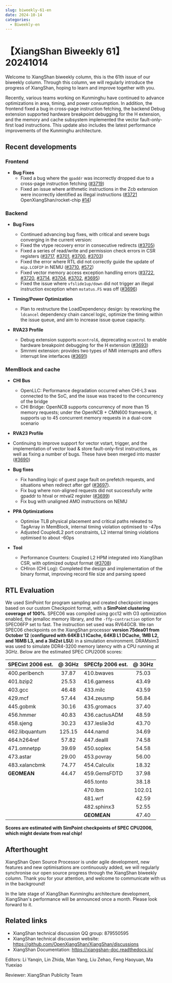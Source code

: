 ```yaml
---
slug: biweekly-61-en
date: 2024-10-14
categories:
  - Biweekly-en
---
```


# 【XiangShan Biweekly 61】20241014

Welcome to XiangShan biweekly column, this is the 61th issue of our biweekly column. Through this column, we will regularly introduce the progress of XiangShan, hoping to learn and improve together with you.

Recently, various teams working on Kunminghu have continued to advance optimizations in area, timing, and power consumption. In addition, the frontend fixed a bug in cross-page instruction fetching, the backend Debug extension supported hardware breakpoint debugging for the H extension, and the memory and cache subsystem implemented the vector fault-only-first load instructions. This update also includes the latest performance improvements of the Kunminghu architecture.

<!-- more -->
## Recent developments

### Frontend

- **Bug Fixes**
    - Fixed a bug where the `gpaddr` was incorrectly dropped due to a cross-page instruction fetching ([#3719](https://github.com/OpenXiangShan/XiangShan/pull/3719))
    - Fixed an issue where arithmetic instructions in the Zcb extension were incorrectly identified as illegal instructions ([#3721](https://github.com/OpenXiangShan/XiangShan/pull/3721) OpenXiangShan/rocket-chip [#14](https://github.com/OpenXiangShan/rocket-chip/pull/14))

### Backend

- **Bug Fixes**
    - Continued advancing bug fixes, with critical and severe bugs converging in the current version:
    - Fixed the vtype recovery error in consecutive redirects ([#3705](https://github.com/OpenXiangShan/XiangShan/pull/3705))
    - Fixed a series of read/write and permission check errors in CSR registers ([#3717](https://github.com/OpenXiangShan/XiangShan/pull/3717), [#3701](https://github.com/OpenXiangShan/XiangShan/pull/3701), [#3700](https://github.com/OpenXiangShan/XiangShan/pull/3700), [#3703](https://github.com/OpenXiangShan/XiangShan/pull/3703))
    - Fixed the error where RTL did not correctly guide the update of `mip.LCOFIP` in NEMU ([#3710](https://github.com/OpenXiangShan/XiangShan/pull/3710), [#572](https://github.com/OpenXiangShan/XiangShan/pull/572))
    - Fixed vector memory access exception handling errors ([#3722](https://github.com/OpenXiangShan/XiangShan/pull/3722), [#3720](https://github.com/OpenXiangShan/XiangShan/pull/3720), [#3714](https://github.com/OpenXiangShan/XiangShan/pull/3714), [#3704](https://github.com/OpenXiangShan/XiangShan/pull/3704), [#3702](https://github.com/OpenXiangShan/XiangShan/pull/3702), [#3695](https://github.com/OpenXiangShan/XiangShan/pull/3695))
    - Fixed the issue where `vfslide1up/down` did not trigger an illegal instruction exception when `mstatus.FS` was off ([#3696](https://github.com/OpenXiangShan/XiangShan/pull/3696))

- **Timing/Power Optimization**
    - Plan to restructure the LoadDependency design: by reworking the `ldcancel` dependency chain cancel logic, optimize the timing within the issue queue, and aim to increase issue queue capacity.

- **RVA23 Profile**
    - Debug extension supports `mcontrol6`, deprecating `mcontrol` to enable hardware breakpoint debugging for the H extension ([#3693](https://github.com/OpenXiangShan/XiangShan/pull/3693))
    - Smrnmi extension: provides two types of NMI interrupts and offers interrupt line interfaces ([#3691](https://github.com/OpenXiangShan/XiangShan/pull/3691))

### MemBlock and cache


- **CHI Bus**
  - OpenLLC: Performance degradation occurred when CHI-L3 was connected to the SoC, and the issue was traced to the concurrency of the bridge
  - CHI Bridge: OpenNCB supports concurrency of more than 15 memory requests; under the OpenNCB + CMN600 framework, it supports up to 45 concurrent memory requests in a dual-core scenario

- **RVA23 Profile**
 - Continuing to improve support for vector vstart, trigger, and the implementation of vector load & store fault-only-first instructions, as well as fixing a number of bugs. These have been merged into master ([#3690](https://github.com/OpenXiangShan/XiangShan/pull/3690))

- **Bug fixes**
  - Fix handling logic of guest page fault on prefetch requests, and situations when redirect after gpf ([#3697](https://github.com/OpenXiangShan/XiangShan/pull/3697)).
  - Fix bug where non-aligned requests did not successfully write gpaddr to htval or mtval2 register ([#3699](https://github.com/OpenXiangShan/XiangShan/pull/3699))
  - Fix bug with unaligned AMO instructions on NEMU

- **PPA Optimizations**
  - Optimise TLB physical placement and critical paths releated to TagArray in MemBlock, internal timing violation optimised to -47ps
  - Adjusted CoupledL2 port constraints, L2 internal timing violations optimised to about -60ps

- **Tool**
  - Performance Counters: Coupled L2 HPM integrated into XiangShan CSR, with optimized output format ([#3708](https://github.com/OpenXiangShan/XiangShan/pull/3708))
  - CHIron (CHI Log): Completed the design and implementation of the binary format, improving record file size and parsing speed

## RTL Evaluation

We used SimPoint for program sampling and created checkpoint images based on our custom Checkpoint format, with a **SimPoint clustering coverage of 100%**. SPEC06 was compiled using gcc12 with O3 optimization enabled, the jemalloc memory library, and the `-ffp-contraction` option for SPEC06FP set to fast. The instruction set used was RV64GCB. We ran SPEC06 checkpoints on the XiangShan processor **version 75dea01 from October 12** (**configured with 64KB L1 ICache, 64KB L1 DCache, 1MB L2, and 16MB L3, and a 3ld2st LSU**) in a simulation environment. DRAMsim3 was used to simulate DDR4-3200 memory latency with a CPU running at 3GHz. Below are the estimated SPEC CPU2006 scores:

| SPECint 2006 est. | @ 3GHz | SPECfp 2006 est.  | @ 3GHz |
| :---------------- | :----: | :---------------- | :----: |
| 400.perlbench     | 37.87  | 410.bwaves        | 75.03  |
| 401.bzip2         | 25.53  | 416.gamess        | 43.49  |
| 403.gcc           | 46.48  | 433.milc          | 43.59  |
| 429.mcf           | 57.44  | 434.zeusmp        | 56.84  |
| 445.gobmk         | 30.16  | 435.gromacs       | 37.40  |
| 456.hmmer         | 40.83  | 436.cactusADM     | 48.59  |
| 458.sjeng         | 30.23  | 437.leslie3d      | 43.70  |
| 462.libquantum    | 125.15 | 444.namd          | 34.69  |
| 464.h264ref       | 57.82  | 447.dealII        | 74.58  |
| 471.omnetpp       | 39.69  | 450.soplex        | 54.58  |
| 473.astar         | 29.00  | 453.povray        | 56.00  |
| 483.xalancbmk     | 74.77  | 454.Calculix      | 18.32  |
| **GEOMEAN**       | 44.47  | 459.GemsFDTD      | 37.98  |
|                   |        | 465.tonto         | 38.18  |
|                   |        | 470.lbm           | 102.01 |
|                   |        | 481.wrf           | 42.59  |
|                   |        | 482.sphinx3       | 52.55  |
|                   |        | **GEOMEAN**       | 47.40  |

**Scores are estimated with SimPoint checkpoints of SPEC CPU2006, which might deviate from real chip!**

## Afterthought

XiangShan Open Source Processor is under agile development, new features and new optimisations are continuously added, we will regularly synchronise our open source progress through the XiangShan biweekly column. Thank you for your attention, and welcome to communicate with us in the background!

In the late stage of XiangShan Kunminghu architecture development, XiangShan's performance will be announced once a month. Please look forward to it.

## Related links

* XiangShan technical discussion QQ group: 879550595
* XiangShan technical discussion website: https://github.com/OpenXiangShan/XiangShan/discussions
* XiangShan Documentation: https://xiangshan-doc.readthedocs.io/

Editors: Li Yanqin, Lin Zhida, Man Yang, Liu Zehao, Feng Haoyuan, Ma Yuexiao

Reviewer: XiangShan Publicity Team
